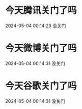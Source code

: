 # 今天腾讯关门了吗

2024-05-04 00:14:23 没关门

# 今天微博关门了吗

2024-05-04 00:14:31 没关门

# 今天谷歌关门了吗

2024-05-04 00:14:31 没关门

